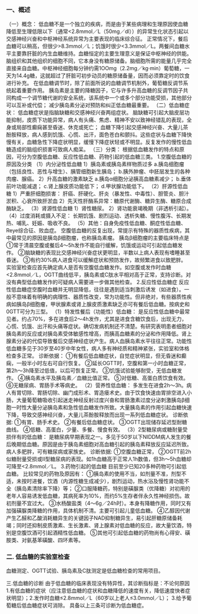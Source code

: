 ## 


### 一、概述
（一）概念：
低血糖不是一个独立的疾病，而是由于某些病理和生理原因使血糖降低至生理低限以下（通常<2.8mmol／L（50mg／dl））的异常生化状态引起以交感神经兴奋和中枢神经系统异常为主要表现的临床综合征。
正常情况下，餐后血糖可以稍高，但很少>8.3mmol／L；饥饿时很少<3.3mmol／L。两餐间血糖水平主要靠肝脏的内生血糖维持。血糖恒定的主要生理意义是保证中枢神经的供能。脑组织和其他组织的细胞不同，它本身没有糖原储备。脑细胞所需的能量几乎完全直接来自血糖。中枢神经细胞每分钟约需1OOmg（2.2mg／kg·min）葡萄糖，一天为14.4g糖，这就超过了肝脏可初步动员的糖原储备量，因而必须靠定时的饮食进行补充。
在低血糖调节时，除了前面所说的血糖调节机制外，葡萄糖反调节系统起着重要作用。
胰岛素是主要的降糖因子，它与许多升高血糖的反调节因子共同构成一个调节糖代谢的安全系统，该系统中一个或多个部分功能受损，其他部分可以互补或代偿；
减少胰岛素分泌对预防和纠正低血糖最重要。
（二）低血糖症状：
低血糖症状是指脑缺糖和交感神经兴奋两组症状。
脑缺糖可引起大脑皮层功能抑制，皮质下功能异常，病人有头痛、焦虑、精神不安以致神经错乱的表现，全身或局部性癫痫甚至昏迷、休克或死亡；
血糖下降引起交感神经兴奋、大量儿茶酚胺释放，病人感到饥饿、心慌、出汗，面色苍白和颤抖。这些症状与血糖下降快慢有关，血糖急性下降症状明显，缓慢下降症状轻或不明显。反复发作的慢性低血糖造成的脑组织损害可致病人痴呆。
（三）分类：
根据低血糖发作的特点和原因，可分为空腹低血糖、反应性低血糖、药物引起的低血糖三类。
1.空腹低血糖的原因及分类
（1）内分泌性低血糖
1）胰岛素或胰岛素样物质过多
a.胰岛细胞瘤（包括良性、恶性与增生）、胰管细胞新生胰岛；
b.胰外肿瘤、中胚层发生的各种肉瘤、腺癌。
2）升高血糖的激素缺乏
a.胰岛α细胞分泌胰高血糖素减少；
b.垂体前叶功能减退；
c.肾上腺皮质功能低下；
d.甲状腺功能低下。
（2）肝源性低血糖
1）严重肝细胞损害：
肝癌、肝硬化、肝炎（暴发性、中毒性）、胆管炎、胆汁淤积、心衰所致肝淤血
2）先天性肝酶系异常：糖原代谢酶、糖异生酶、糖原合成酶缺乏。
（3）肾源性低血糖
1）肾性糖尿。
2）肾功能衰竭晚期（非透析引起）。
（4）过度消耗或摄入不足：
长期饥饿、剧烈运动、透析失糖、慢性腹泻、长期发热、哺乳、妊娠、吸收不良。
（5）其他：自身免疫性低血糖、酮症性低血糖、Reye综合征、败血症。
空腹低血糖的反复出现，常提示有特殊的器质性疾病，其中最常见的原因是胰岛β细胞瘤，也称胰岛素瘤。
胰岛β细胞瘤的主要临床特点是
①常于清晨空腹或餐后4～5h发作不能自行缓解，饥饿或运动可引起低血糖发作。
②脑缺糖的表现比交感神经兴奋症状更明显，半数以上病人表现有嗜睡甚至昏迷。
③有约30%病人进食可以缓解症状和预防发作，故频繁进食以致肥胖。
实验室检查应首先确定病人是否有空腹低血糖发作。如空腹或发作时血糖<2.8mmol／L，OGTT曲线低平，胰岛素或C肽水平相对高于正常，支持诊断。对没有典型低血糖发作的可疑病人需要进一步做其他检查。
2.反应性低血糖症
反应性低血糖症空腹时血糖并无明显降低，往往是遇到适当刺激后诱发（如进食）。一般不意味着有明确的病理性、器质性改变，常为功能性。但非绝对，有些器质性疾病如胰岛β细胞瘤，甲状腺素或肾上腺皮质激素缺乏亦可有餐后低血糖。按病史和0GTT可分为三型。
（1）特发性餐后（功能性）低血糖：
是反应性低血糖中最常见者。约占70%，多在进食后2～4h发作，尤其是进食含糖饮食后，出现无力，心慌、饥饿、出汗和头痛等症状。确切发病机制还不清楚。有研究表明患者细胞对胰岛素的反应或对胰岛素受体敏感性增高，而胰高血糖素的分泌和作用降低。肾上腺素分泌的代偿导致餐后交感神经症状产生。病人血胰岛素水平往往正常。功能性低血糖多见于30岁至40岁中年女性，病人多有神经质和精神紧张，实验室和体格检查多正常。
诊断依据：
①有餐后低血糖症状，自觉症状明显，但无昏迷和癫痫，一般半小时左右可自行恢复。
②延长OGTT时，空腹和第一小时血糖正常，第2h～3h降至过低值，以后可恢复正常。
③饥饿试验能够耐受，无低血糖发作。
④胰岛素水平及胰岛素／血糖比值正常。
⑤对低糖、高蛋白质饮食有效。
⑥无糖尿病、胃肠手术等病史。
（2）营养性低血糖：
多发生在进食2h～3h。病人有胃切除、胃肠切除、幽门成形术、胃造瘘术史。由于饮食快速由胃排空进入小肠，大量葡萄糖吸收引起迷走神经反射过度兴奋和胃肠激素过度分泌刺激胰岛β细胞一时性大量分泌胰岛素和急性低血糖发作所致。大量胰岛素的作用引起血糖快速下降，导致交感神经兴奋，大量儿茶酚胺释放而出现一系列低血糖症状。
诊断依据:
①有胃、肠手术史。
②有餐后低血糖症状。
③OGTT出现储存延迟型耐糖曲线。
④低糖、高蛋白，少量、多餐、慢食有效。
（3）2型糖尿病或糖耐量受损伴有的低血糖：
是糖尿病早期表现之一。多见于50岁以下NIDDM病人发生的餐后晚期低血糖。原因是由于胰岛素细胞对高血糖引起的胰岛素释放反应延迟所致。病人多肥胖，可有糖尿病或家族史。
诊断依据:
①空腹血糖正常，
②OGTT前2h似糖耐量受损或Ⅱ型糖尿病的表现。如1h血糖高于正常人1h数值，但3h～5h血糖却可降至<2.8mmol／L。
3.药物引起的低血糖
目前至少已知20多种药物可引起低血糖。
比较常见的药物及原因有：
①胰岛素的使用不当，如剂量不准，剂型不适，未按时进餐，饮酒（内源性糖生成减少），剧烈运动，热水浴及慢性肾功能不全（胰岛素清除率下降）等；
②口服降糖药，特别是磺脲类（优降糖）对初用的老年人容易诱发低血糖，其病死率为10%，而约5%生存者伴永久性神经损伤。故初剂量不宜过大。
③水杨酸盐类（4～6g／24h时）。本身有降糖作用，同时又有加强磺脲类降糖的作用，具体机制不清。主要可引起儿童低血糖。
④乙醇因代谢产生乙醛和乙酸消耗糖异生的关键因子NAD抑制糖异生，易引起肝糖原储备耗竭；同时还抑制皮质激素、生长激素、肾上腺素对低血糖的反应，故大量饮酒，特别是空腹饮酒可引起酒精性低血糖。
⑤其他可引起低血糖的药物尚有心得安、磺胺类、对氨基苯磺酸、四环素等。

### 二. 低血糖的实验室检查
血糖测定、OGTT试验、胰岛素及C肽测定是低血糖检查的常用项目。

三.低血糖的诊断
由于低血糖的临床表现没有特异性，其诊断指标是：不论何原因
1.有低血糖的症状（应注意低血糖的症状和血糖降低的速度有关，降低速度快者症状明显）；2.发作时血糖≤2.8mmol／L（60岁以上老人≤3.0mmol／L）；
3.给予葡萄糖后低血糖症状可消除。
具备以上三条可诊断为低血糖症。

